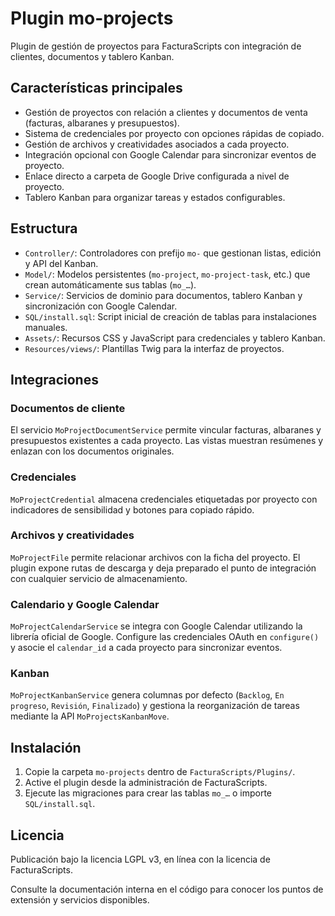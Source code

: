 # Plugin mo-projects

Plugin de gestión de proyectos para FacturaScripts con integración de clientes, documentos y tablero Kanban.

## Características principales

- Gestión de proyectos con relación a clientes y documentos de venta (facturas, albaranes y presupuestos).
- Sistema de credenciales por proyecto con opciones rápidas de copiado.
- Gestión de archivos y creatividades asociados a cada proyecto.
- Integración opcional con Google Calendar para sincronizar eventos de proyecto.
- Enlace directo a carpeta de Google Drive configurada a nivel de proyecto.
- Tablero Kanban para organizar tareas y estados configurables.

## Estructura

- `Controller/`: Controladores con prefijo `mo-` que gestionan listas, edición y API del Kanban.
- `Model/`: Modelos persistentes (`mo-project`, `mo-project-task`, etc.) que crean automáticamente sus tablas (`mo_…`).
- `Service/`: Servicios de dominio para documentos, tablero Kanban y sincronización con Google Calendar.
- `SQL/install.sql`: Script inicial de creación de tablas para instalaciones manuales.
- `Assets/`: Recursos CSS y JavaScript para credenciales y tablero Kanban.
- `Resources/views/`: Plantillas Twig para la interfaz de proyectos.

## Integraciones

### Documentos de cliente

El servicio `MoProjectDocumentService` permite vincular facturas, albaranes y presupuestos existentes a cada proyecto. Las vistas muestran resúmenes y enlazan con los documentos originales.

### Credenciales

`MoProjectCredential` almacena credenciales etiquetadas por proyecto con indicadores de sensibilidad y botones para copiado rápido.

### Archivos y creatividades

`MoProjectFile` permite relacionar archivos con la ficha del proyecto. El plugin expone rutas de descarga y deja preparado el punto de integración con cualquier servicio de almacenamiento.

### Calendario y Google Calendar

`MoProjectCalendarService` se integra con Google Calendar utilizando la librería oficial de Google. Configure las credenciales OAuth en `configure()` y asocie el `calendar_id` a cada proyecto para sincronizar eventos.

### Kanban

`MoProjectKanbanService` genera columnas por defecto (`Backlog`, `En progreso`, `Revisión`, `Finalizado`) y gestiona la reorganización de tareas mediante la API `MoProjectsKanbanMove`.

## Instalación

1. Copie la carpeta `mo-projects` dentro de `FacturaScripts/Plugins/`.
2. Active el plugin desde la administración de FacturaScripts.
3. Ejecute las migraciones para crear las tablas `mo_…` o importe `SQL/install.sql`.

## Licencia

Publicación bajo la licencia LGPL v3, en línea con la licencia de FacturaScripts.

Consulte la documentación interna en el código para conocer los puntos de extensión y servicios disponibles.
